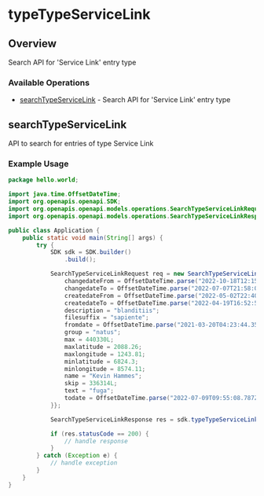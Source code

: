 # typeTypeServiceLink

## Overview

Search API for 'Service Link' entry type

### Available Operations

* [searchTypeServiceLink](#searchtypeservicelink) - Search API for 'Service Link' entry type

## searchTypeServiceLink

API to search for entries of type Service Link

### Example Usage

```java
package hello.world;

import java.time.OffsetDateTime;
import org.openapis.openapi.SDK;
import org.openapis.openapi.models.operations.SearchTypeServiceLinkRequest;
import org.openapis.openapi.models.operations.SearchTypeServiceLinkResponse;

public class Application {
    public static void main(String[] args) {
        try {
            SDK sdk = SDK.builder()
                .build();

            SearchTypeServiceLinkRequest req = new SearchTypeServiceLinkRequest() {{
                changedateFrom = OffsetDateTime.parse("2022-10-18T12:15:13.900Z");
                changedateTo = OffsetDateTime.parse("2022-07-07T21:58:01.504Z");
                createdateFrom = OffsetDateTime.parse("2022-05-02T22:40:32.488Z");
                createdateTo = OffsetDateTime.parse("2022-04-19T16:52:53.258Z");
                description = "blanditiis";
                filesuffix = "sapiente";
                fromdate = OffsetDateTime.parse("2021-03-20T04:23:44.358Z");
                group = "natus";
                max = 440330L;
                maxlatitude = 2088.26;
                maxlongitude = 1243.81;
                minlatitude = 6824.3;
                minlongitude = 8574.11;
                name = "Kevin Hammes";
                skip = 336314L;
                text = "fuga";
                todate = OffsetDateTime.parse("2022-07-09T09:55:08.787Z");
            }};            

            SearchTypeServiceLinkResponse res = sdk.typeTypeServiceLink.searchTypeServiceLink(req);

            if (res.statusCode == 200) {
                // handle response
            }
        } catch (Exception e) {
            // handle exception
        }
    }
}
```
